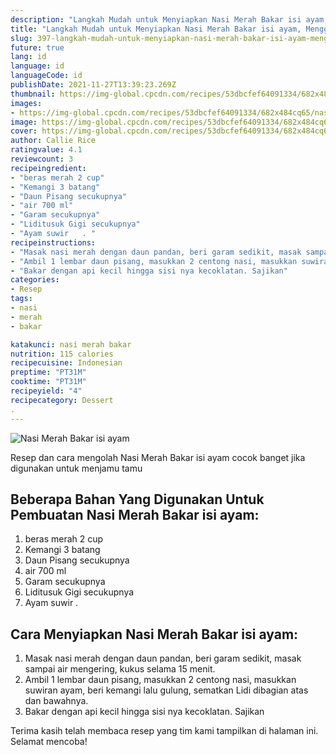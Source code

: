 ```yaml
---
description: "Langkah Mudah untuk Menyiapkan Nasi Merah Bakar isi ayam, Menggugah Selera"
title: "Langkah Mudah untuk Menyiapkan Nasi Merah Bakar isi ayam, Menggugah Selera"
slug: 397-langkah-mudah-untuk-menyiapkan-nasi-merah-bakar-isi-ayam-menggugah-selera
future: true
lang: id
language: id
languageCode: id
publishDate: 2021-11-27T13:39:23.269Z 
thumbnail: https://img-global.cpcdn.com/recipes/53dbcfef64091334/682x484cq65/nasi-merah-bakar-isi-ayam-foto-resep-utama.png
images:
- https://img-global.cpcdn.com/recipes/53dbcfef64091334/682x484cq65/nasi-merah-bakar-isi-ayam-foto-resep-utama.png
image: https://img-global.cpcdn.com/recipes/53dbcfef64091334/682x484cq65/nasi-merah-bakar-isi-ayam-foto-resep-utama.png
cover: https://img-global.cpcdn.com/recipes/53dbcfef64091334/682x484cq65/nasi-merah-bakar-isi-ayam-foto-resep-utama.png
author: Callie Rice
ratingvalue: 4.1
reviewcount: 3
recipeingredient:
- "beras merah 2 cup"
- "Kemangi 3 batang"
- "Daun Pisang secukupnya"
- "air 700 ml"
- "Garam secukupnya"
- "Liditusuk Gigi secukupnya"
- "Ayam suwir   . "
recipeinstructions:
- "Masak nasi merah dengan daun pandan, beri garam sedikit, masak sampai air mengering, kukus selama 15 menit."
- "Ambil 1 lembar daun pisang, masukkan 2 centong nasi, masukkan suwiran ayam, beri kemangi lalu gulung, sematkan Lidi dibagian atas dan bawahnya."
- "Bakar dengan api kecil hingga sisi nya kecoklatan. Sajikan"
categories:
- Resep
tags:
- nasi
- merah
- bakar

katakunci: nasi merah bakar 
nutrition: 115 calories
recipecuisine: Indonesian
preptime: "PT31M"
cooktime: "PT31M"
recipeyield: "4"
recipecategory: Dessert
. 
---
```



![Nasi Merah Bakar isi ayam](https://img-global.cpcdn.com/recipes/53dbcfef64091334/682x484cq65/nasi-merah-bakar-isi-ayam-foto-resep-utama.png)

Resep dan cara mengolah  Nasi Merah Bakar isi ayam cocok banget jika digunakan untuk menjamu tamu

<!--inarticleads1-->

## Beberapa Bahan Yang Digunakan Untuk Pembuatan Nasi Merah Bakar isi ayam:

1. beras merah 2 cup
1. Kemangi 3 batang
1. Daun Pisang secukupnya
1. air 700 ml
1. Garam secukupnya
1. Liditusuk Gigi secukupnya
1. Ayam suwir   . 



<!--inarticleads2-->

## Cara Menyiapkan Nasi Merah Bakar isi ayam:

1. Masak nasi merah dengan daun pandan, beri garam sedikit, masak sampai air mengering, kukus selama 15 menit.
1. Ambil 1 lembar daun pisang, masukkan 2 centong nasi, masukkan suwiran ayam, beri kemangi lalu gulung, sematkan Lidi dibagian atas dan bawahnya.
1. Bakar dengan api kecil hingga sisi nya kecoklatan. Sajikan




Terima kasih telah membaca resep yang tim kami tampilkan di halaman ini. Selamat mencoba!
